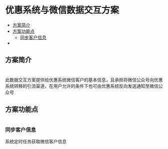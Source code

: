 # 优惠系统与微信数据交互方案

- [方案简介](#方案简介)
- [方案功能点](#方案功能点)
    - [同步客户信息](#同步客户信息)
- 


## 方案简介
#
此数据交互方案提供给优惠系统微信客户的基本信息，且承担将微信公众号向优惠系统转移的引流渠道，在用户允许的条件下也可由优惠系统反向发送通知至微信公众号


## 方案功能点
#
### 同步客户信息
系统定时任务获取微信客户信息
